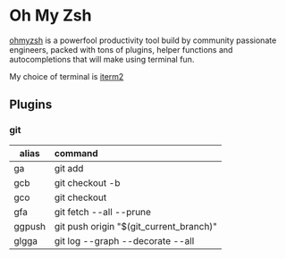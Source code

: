 # Oh My Zsh

[ohmyzsh](https://github.com/ohmyzsh/ohmyzsh/) is a powerfool productivity tool build by community passionate engineers, packed with tons of plugins, helper functions and autocompletions that will make using terminal fun.

My choice of terminal is [iterm2](https://iterm2.com)

## Plugins

### git

| alias         | command                                 |
| ------------- |:----------------------------------------|
| ga            | git add                                 |
| gcb           | git checkout -b                         |
| gco	          | git checkout                            |
| gfa           | git fetch --all --prune                 |
| ggpush        |	git push origin "$(git_current_branch)" |
| glgga         |	git log --graph --decorate --all        |
